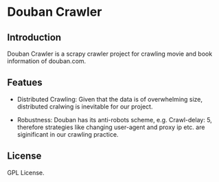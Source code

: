 # Douban Crawler

## Introduction

   Douban Crawler is a scrapy crawler project for crawling movie and book information of douban.com.

## Featues

   * Distributed Crawling: Given that the data is of overwhelming size, distributed cralwing is inevitable for our project.

   * Robustness: Douban has its anti-robots scheme, e.g. Crawl-delay: 5, therefore strategies like changing user-agent and proxy ip etc. are siginificant in our crawling practice.

## License

   GPL License.

